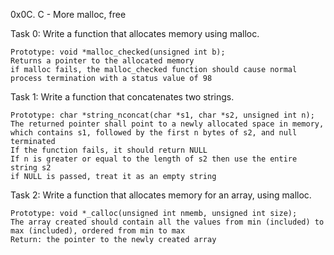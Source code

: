 0x0C. C - More malloc, free

Task 0: Write a function that allocates memory using malloc.

    Prototype: void *malloc_checked(unsigned int b);
    Returns a pointer to the allocated memory
    if malloc fails, the malloc_checked function should cause normal process termination with a status value of 98

Task 1: Write a function that concatenates two strings.

    Prototype: char *string_nconcat(char *s1, char *s2, unsigned int n);
    The returned pointer shall point to a newly allocated space in memory, which contains s1, followed by the first n bytes of s2, and null terminated
    If the function fails, it should return NULL
    If n is greater or equal to the length of s2 then use the entire string s2
    if NULL is passed, treat it as an empty string

Task 2: Write a function that allocates memory for an array, using malloc.

	Prototype: void *_calloc(unsigned int nmemb, unsigned int size);
	The array created should contain all the values from min (included) to max (included), ordered from min to max
	Return: the pointer to the newly created array

